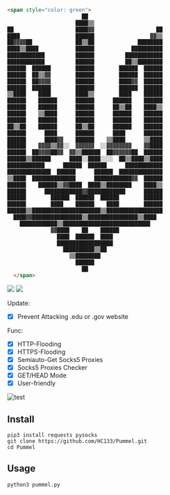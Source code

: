 ```html
<span style="color: green">
                        ██                        
                      ████▒▒                      
██                    ████▓▓                    ██
████                  ██████                  ▓▓▒▒
██▓▓▓▓██              ██▒▒██              ████████
████▒▒████            ██████            ██████████
████████████          ██████          ████████████
████████████          ██████          ██▒▒████████
██████  ██████        ██████        ██████  ██████
██████  ██▒▒▓▓        ██████        ██████  ██████
██████  ██▓▓▓▓        ██████        ████▓▓  ██████
██████  ██████        ██████        ██████  ██████
▒▒████    ████        ████▒▒        ████    ██████
██████    ██████      ██████      ██████    ██████
██████    ██████      ██████      ██▒▒██    ████▒▒
██████    ▒▒████      ██████      ██████    ██████
██████    ██████      ██████      ██████    ██████
██▒▒██    ██████      ██▒▒██      ██████    ██████
██████      ████      ██████      ████      ██████
██████      ████▓▓    ██████    ▒▒████      ▒▒████
██████    ▓▓▓▓▒▒▓▓░░  ▓▓▓▓▓▓  ░░▓▓▓▓▓▓▓▓    ▓▓████
██████  ██▓▓▓▓██▓▓  ▓▓▒▒██████  ██▓▓▓▓▓▓██  ██████
██████▒▒██████      ████░░████░░░░  ██▒▒████▒▒████
████████████      ██████  ██████      ████████████
██████████████  ██████      ██████  ██████████████
▒▒████  ██████████████      ████████████▓▓  ██████
██████    ██████▒▒▓▓████  ████▒▒████████    ████▒▒
██████      ████████████▓▓████████████      ██████
██████        ██████  ██████  ██████        ██████
██████        ████    ██████    ████        ██████
██████▒▒██████████████████████▒▒██████████████████
  ████▓▓████████████████▒▒████████████████▒▒████  
    ████████████▒▒████████████████████████████    
              ▓▓████    ██    ██████              
                ████  ██████  ████                
                ██████████████████                
                  ██████████▒▒██                  
                    ▒▒████████                    
                      ██████                      
                        ██   
  </span>
```


![](https://img.shields.io/badge/Version-1.2.8-brightgreen.svg) ![](https://img.shields.io/badge/license-MIT-blue.svg)

Update:
- [x] Prevent Attacking .edu or .gov website

Func:

- [x] HTTP-Flooding 
- [x] HTTPS-Flooding 
- [x] Semiauto-Get Socks5 Proxies
- [x] Socks5 Proxies Checker
- [x] GET/HEAD Mode
- [x] User-friendly

![test](https://user-images.githubusercontent.com/63648976/79683896-e7c25c80-825f-11ea-9d31-09e473cb838c.gif)

Install
---
```
pip3 install requests pysocks
git clone https://github.com/HC133/Pummel.git
cd Pummel
```
Usage
---
```
python3 pummel.py
```

